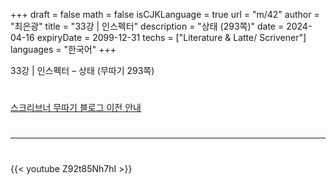 +++
draft = false
math = false
isCJKLanguage = true
url = "m/42"
author = "최은광"
title = "33강 | 인스펙터"
description = "상태 (293쪽)"
date = 2024-04-16
expiryDate = 2099-12-31
techs = ["Literature & Latte/ Scrivener"]
languages = "한국어"
+++

33강 | 인스펙터 – 상태 (무따기 293쪽)

<!--more--> 

#

[스크리브너 무따기 블로그 이전 안내](../../docs/scrivener/newsroom/scrivener-notice-01/)

#

---

#

{{< youtube Z92t85Nh7hI >}}

#